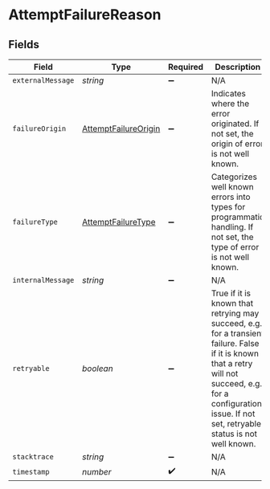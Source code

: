 # AttemptFailureReason


## Fields

| Field                                                                                                                                                                                                            | Type                                                                                                                                                                                                             | Required                                                                                                                                                                                                         | Description                                                                                                                                                                                                      |
| ---------------------------------------------------------------------------------------------------------------------------------------------------------------------------------------------------------------- | ---------------------------------------------------------------------------------------------------------------------------------------------------------------------------------------------------------------- | ---------------------------------------------------------------------------------------------------------------------------------------------------------------------------------------------------------------- | ---------------------------------------------------------------------------------------------------------------------------------------------------------------------------------------------------------------- |
| `externalMessage`                                                                                                                                                                                                | *string*                                                                                                                                                                                                         | :heavy_minus_sign:                                                                                                                                                                                               | N/A                                                                                                                                                                                                              |
| `failureOrigin`                                                                                                                                                                                                  | [AttemptFailureOrigin](../../models/shared/attemptfailureorigin.md)                                                                                                                                              | :heavy_minus_sign:                                                                                                                                                                                               | Indicates where the error originated. If not set, the origin of error is not well known.                                                                                                                         |
| `failureType`                                                                                                                                                                                                    | [AttemptFailureType](../../models/shared/attemptfailuretype.md)                                                                                                                                                  | :heavy_minus_sign:                                                                                                                                                                                               | Categorizes well known errors into types for programmatic handling. If not set, the type of error is not well known.                                                                                             |
| `internalMessage`                                                                                                                                                                                                | *string*                                                                                                                                                                                                         | :heavy_minus_sign:                                                                                                                                                                                               | N/A                                                                                                                                                                                                              |
| `retryable`                                                                                                                                                                                                      | *boolean*                                                                                                                                                                                                        | :heavy_minus_sign:                                                                                                                                                                                               | True if it is known that retrying may succeed, e.g. for a transient failure. False if it is known that a retry will not succeed, e.g. for a configuration issue. If not set, retryable status is not well known. |
| `stacktrace`                                                                                                                                                                                                     | *string*                                                                                                                                                                                                         | :heavy_minus_sign:                                                                                                                                                                                               | N/A                                                                                                                                                                                                              |
| `timestamp`                                                                                                                                                                                                      | *number*                                                                                                                                                                                                         | :heavy_check_mark:                                                                                                                                                                                               | N/A                                                                                                                                                                                                              |
